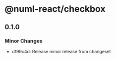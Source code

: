 # @numl-react/checkbox

## 0.1.0
### Minor Changes

- df99c4d: Release minor release from changeset
